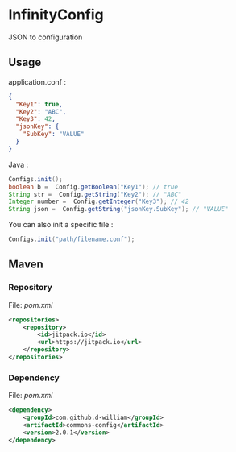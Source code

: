 # InfinityConfig
JSON to configuration

## Usage

application.conf :

```json
{
  "Key1": true,
  "Key2": "ABC",
  "Key3": 42,
  "jsonKey": {
    "SubKey": "VALUE"
  }
}
```
Java :

```java
Configs.init();
boolean b =  Config.getBoolean("Key1"); // true
String str =  Config.getString("Key2"); // "ABC"
Integer number =  Config.getInteger("Key3"); // 42
String json =  Config.getString("jsonKey.SubKey"); // "VALUE"
```

You can also init a specific file :

```java
Configs.init("path/filename.conf");
```

## Maven
### Repository
File: <i>pom.xml</i>
```Xml
<repositories>
    <repository>
        <id>jitpack.io</id>
        <url>https://jitpack.io</url>
    </repository>
</repositories>
```
### Dependency
File: <i>pom.xml</i>
```Xml
<dependency>
    <groupId>com.github.d-william</groupId>
    <artifactId>commons-config</artifactId>
    <version>2.0.1</version>
</dependency>
```
